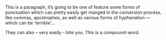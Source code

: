 <span>This is a paragraph, it’s going to be one of feature some forms of
punctuation which can pretty easily get manged in the conversion
process, like commas, apostrophes, as well as various forms of
hyphenation — which can be ‘terrible’…</span>

<span>They can also – very easily – bite you. This is a
compound-word.</span>
